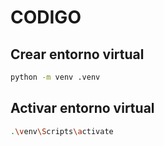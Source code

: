# CODIGO

## Crear entorno virtual

```bash
python -m venv .venv
```

## Activar entorno virtual

```bash
.\venv\Scripts\activate
```
